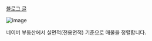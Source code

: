 [블로그 글](https://velog.io/@petit-prince/%EB%B0%94%EC%9D%B4%EB%B8%8C-%EC%BD%94%EB%94%A9%EC%9C%BC%EB%A1%9C-%EB%84%A4%EC%9D%B4%EB%B2%84-%ED%8E%98%EC%9D%B4-%EB%B6%80%EB%8F%99%EC%82%B0-%EA%B0%9C%EC%84%A0%ED%95%98%EA%B8%B0)


![image](https://github.com/user-attachments/assets/eac4a454-7952-4c45-95cb-98602dd69ab5)



네이버 부동산에서 실면적(전용면적) 기준으로 매물을 정렬합니다. 
